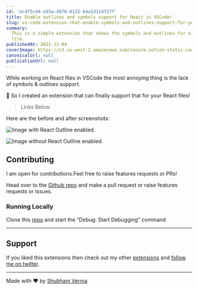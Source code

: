 ```yaml
---
id: 'ec4f5c44-e93a-4878-8122-b4a1d11df27f'
title: Enable outlines and symbols support for React in VSCode!
slug: vs-code-extension-that-enable-symbols-and-outlines-support-for-your-react-files
summary:
  This is a simple extension that shows the symbols and outlines for a React
  file.
publishedAt: 2021-12-04
coverImage: https://s3.us-west-2.amazonaws.com/secure.notion-static.com/effe4bf4-8bd9-46c7-80ac-627afa89a09c/response.png?X-Amz-Algorithm=AWS4-HMAC-SHA256&X-Amz-Content-Sha256=UNSIGNED-PAYLOAD&X-Amz-Credential=AKIAT73L2G45EIPT3X45%2F20220727%2Fus-west-2%2Fs3%2Faws4_request&X-Amz-Date=20220727T014248Z&X-Amz-Expires=3600&X-Amz-Signature=e78f6cce5d02d760960703aaaaa80208b2fdbc83a019afd16fda105925c9e79d&X-Amz-SignedHeaders=host&x-id=GetObject
canonicalUrl: null
publicationUrl: null
---
```


While working on React files in VSCode the most annoying thing is the lack of
symbols & outlines support.

🎉 So I created an extension that can finally support that for your React files!

> Links Below

Here are the before and after screenshots:

![Image with React Outline enabled.](https://cdn.hashnode.com/res/hashnode/image/upload/v1638578318646/mQqcc9dmi.png)

![Image without React Outline enabled.](https://cdn.hashnode.com/res/hashnode/image/upload/v1638578313783/mrVx5YR-2.png)

## Contributing

I am open for contributions.Feel free to raise features requests or PRs!

Head over to the
[Github repo](https://github.com/ShubhamVerma1811/vscode-react-outline) and make
a pull request or raise features requests or issues.

### Running Locally

Clone this [repo](https://github.com/ShubhamVerma1811/vscode-react-outline) and
start the “Debug: Start Debugging” command

---

## Support

If you liked this extensions then check out my other
[extensions](https://marketplace.visualstudio.com/publishers/ShubhamVerma18) and
[follow me on twitter](https://shbm.fyi/tw).

---

Made with ❤️ by [Shubham Verma](https://shbm.fyi/)
